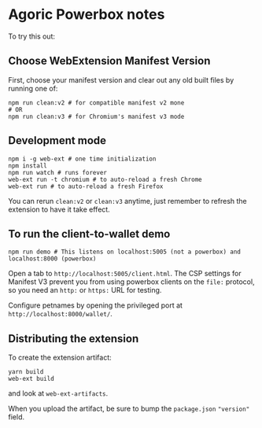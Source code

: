 # Agoric Powerbox notes

To try this out:

## Choose WebExtension Manifest Version

First, choose your manifest version and clear out any old built files by running
one of:

```
npm run clean:v2 # for compatible manifest v2 mone
# OR
npm run clean:v3 # for Chromium's manifest v3 mode
```

## Development mode

```
npm i -g web-ext # one time initialization
npm install
npm run watch # runs forever
web-ext run -t chromium # to auto-reload a fresh Chrome
web-ext run # to auto-reload a fresh Firefox
```

You can rerun `clean:v2` or `clean:v3` anytime, just remember to refresh the
extension to have it take effect.

## To run the client-to-wallet demo

```
npm run demo # This listens on localhost:5005 (not a powerbox) and localhost:8000 (powerbox) 
```

Open a tab to `http://localhost:5005/client.html`.  The CSP settings for
Manifest V3 prevent you from using powerbox clients on the `file:` protocol, so
you need an `http:` or `https:` URL for testing.

Configure petnames by opening the privileged port at
`http://localhost:8000/wallet/`.


## Distributing the extension

To create the extension artifact:

```
yarn build
web-ext build
```

and look at `web-ext-artifacts`.

When you upload the artifact, be sure to bump the `package.json` `"version"` field.

